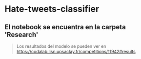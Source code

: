 # Hate-tweets-classifier
## El notebook se encuentra en la carpeta 'Research'
> Los resultados del modelo se pueden ver en https://codalab.lisn.upsaclay.fr/competitions/11942#results
